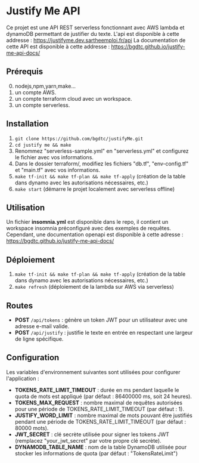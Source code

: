 # Justify Me API

Ce projet est une API REST serverless fonctionnant avec AWS lambda et dynamoDB permettant de justifier du texte.
L'api est disponible à cette addresse : https://justifyme.dev.sartheemploi.fr/api
La documentation de cette API est disponible à cette addresse : https://bgdtc.github.io/justify-me-api-docs/

## Prérequis
0. nodejs,npm,yarn,make...
1. un compte AWS.
2. un compte terraform cloud avec un workspace.
3. un compte serverless.

## Installation

1. `git clone https://github.com/bgdtc/justifyMe.git`
2. `cd justify me && make`
3. Renommez "serverless-sample.yml" en "serverless.yml" et configurez le fichier avec vos informations.
4. Dans le dossier terraform/, modifiez les fichiers "db.tf", "env-config.tf" et "main.tf" avec vos informations.
5. `make tf-init && make tf-plan && make tf-apply` (création de la table dans dynamo avec les autorisations nécessaires, etc.)
6. `make start` (démarre le projet localement avec serverless offline)

## Utilisation

Un fichier **insomnia.yml** est disponible dans le repo, il contient un workspace insomnia préconfiguré avec des exemples de requêtes. Cependant, une documentation openapi est disponible à cette adresse : https://bgdtc.github.io/justify-me-api-docs/

## Déploiement

1. `make tf-init && make tf-plan && make tf-apply` (création de la table dans dynamo avec les autorisations nécessaires, etc.)
2. `make refresh` (déploiement de la lambda sur AWS via serverless)

## Routes

- **POST** `/api/tokens` : génère un token JWT pour un utilisateur avec une adresse e-mail valide.
- **POST** `/api/justify` : justifie le texte en entrée en respectant une largeur de ligne spécifique.

## Configuration

Les variables d'environnement suivantes sont utilisées pour configurer l'application :

- **TOKENS_RATE_LIMIT_TIMEOUT** : durée en ms pendant laquelle le quota de mots est appliqué (par défaut : 86400000 ms, soit 24 heures).
- **TOKENS_MAX_REQUEST** : nombre maximal de requêtes autorisées pour une période de TOKENS_RATE_LIMIT_TIMEOUT (par défaut : 1).
- **JUSTIFY_WORD_LIMIT** : nombre maximal de mots pouvant être justifiés pendant une période de TOKENS_RATE_LIMIT_TIMEOUT (par défaut : 80000 mots).
- **JWT_SECRET** : clé secrète utilisée pour signer les tokens JWT (remplacez "your_jwt_secret" par votre propre clé secrète).
- **DYNAMODB_TABLE_NAME** : nom de la table DynamoDB utilisée pour stocker les informations de quota (par défaut : "TokensRateLimit")
